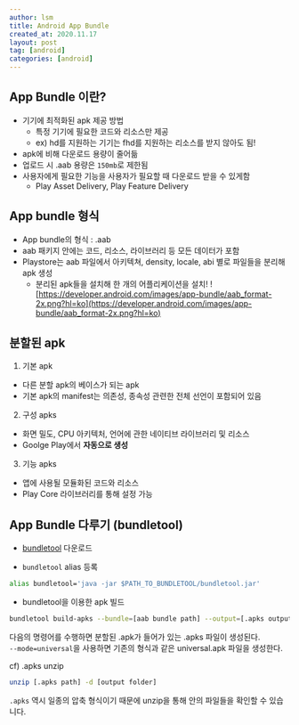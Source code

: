 ```yaml
---
author: lsm
title: Android App Bundle
created_at: 2020.11.17
layout: post
tag: [android]
categories: [android]
---
```


## App Bundle 이란?

- 기기에 최적화된 apk 제공 방법
  - 특정 기기에 필요한 코드와 리소스만 제공
  - ex) hd를 지원하는 기기는 fhd를 지원하는 리소스를 받지 않아도 됨!
- apk에 비해 다운로드 용량이 줄어듦
- 업로드 시 .aab 용량은 `150mb`로 제한됨
- 사용자에게 필요한 기능을 사용자가 필요할 때 다운로드 받을 수 있게함
  - Play Asset Delivery, Play Feature Delivery

## App bundle 형식

- App bundle의 형식 : .aab
- aab 패키지 안에는 코드, 리소스, 라이브러리 등 모든 데이터가 포함
- Playstore는 aab 파일에서 아키텍쳐, density, locale, abi 별로 파일들을 분리해 apk 생성
  - 분리된 apk들을 설치해 한 개의 어플리케이션을 설치!
    ![https://developer.android.com/images/app-bundle/aab_format-2x.png?hl=ko](https://developer.android.com/images/app-bundle/aab_format-2x.png?hl=ko)

## 분할된 apk

1. 기본 apk

- 다른 분할 apk의 베이스가 되는 apk
- 기본 apk의 manifest는 의존성, 종속성 관련한 전체 선언이 포함되어 있음

2. 구성 apks

- 화면 밀도, CPU 아키텍처, 언어에 관한 네이티브 라이브러리 및 리소스
- Goolge Play에서 **자동으로 생성**

3. 기능 apks

- 앱에 사용될 모듈화된 코드와 리소스
- Play Core 라이브러리를 통해 설정 가능

## App Bundle 다루기 (bundletool)

- [bundletool](https://www.notion.so/Android-App-Bundle-c6296d701e6a46e2953a620e66c674a6#b741f88df99148929640aadfdf8d0a01) 다운로드

- `bundletool` alias 등록

```bash
alias bundletool='java -jar $PATH_TO_BUNDLETOOL/bundletool.jar'
```

- bundletool을 이용한 apk 빌드

```bash
bundletool build-apks --bundle=[aab bundle path] --output=[.apks output path]
```

다음의 명령어를 수행하면 분할된 .apk가 들어가 있는 .apks 파일이 생성된다.  
`--mode=universal`을 사용하면 기존의 형식과 같은 universal.apk 파일을 생성한다.
<br />

cf) .apks unzip

```bash
unzip [.apks path] -d [output folder]
```

`.apks` 역시 일종의 압축 형식이기 때문에 unzip을 통해 안의 파일들을 확인할 수 있습니다.

